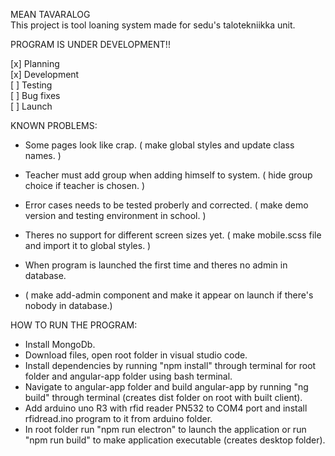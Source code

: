 MEAN TAVARALOG  
This project is tool loaning system made for sedu's talotekniikka unit.

PROGRAM IS UNDER DEVELOPMENT!!

[x] Planning  
[x] Development  
[ ] Testing  
[ ] Bug fixes  
[ ] Launch

KNOWN PROBLEMS:

- Some pages look like crap.
  ( make global styles and update class names. )

- Teacher must add group when adding himself to system.
  ( hide group choice if teacher is chosen. )

- Error cases needs to be tested proberly and corrected.
  ( make demo version and testing environment in school. )

- Theres no support for different screen sizes yet.
  ( make mobile.scss file and import it to global styles. )

- When program is launched the first time and theres no admin in database.
- ( make add-admin component and make it appear on launch if there's nobody in database.)

HOW TO RUN THE PROGRAM:

- Install MongoDb.
- Download files, open root folder in visual studio code.
- Install dependencies by running "npm install" through terminal for root folder and angular-app folder using bash terminal.
- Navigate to angular-app folder and build angular-app by running "ng build" through terminal (creates dist folder on root with built client).
- Add arduino uno R3 with rfid reader PN532 to COM4 port and install rfidread.ino program to it from arduino folder.
- In root folder run "npm run electron" to launch the application or run "npm run build" to make application executable (creates desktop folder).
